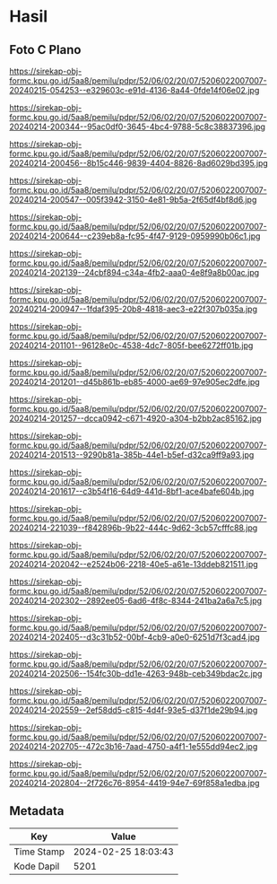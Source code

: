 # Hasil

## Foto C Plano

https://sirekap-obj-formc.kpu.go.id/5aa8/pemilu/pdpr/52/06/02/20/07/5206022007007-20240215-054253--e329603c-e91d-4136-8a44-0fde14f06e02.jpg

https://sirekap-obj-formc.kpu.go.id/5aa8/pemilu/pdpr/52/06/02/20/07/5206022007007-20240214-200344--95ac0df0-3645-4bc4-9788-5c8c38837396.jpg

https://sirekap-obj-formc.kpu.go.id/5aa8/pemilu/pdpr/52/06/02/20/07/5206022007007-20240214-200456--8b15c446-9839-4404-8826-8ad6029bd395.jpg

https://sirekap-obj-formc.kpu.go.id/5aa8/pemilu/pdpr/52/06/02/20/07/5206022007007-20240214-200547--005f3942-3150-4e81-9b5a-2f65df4bf8d6.jpg

https://sirekap-obj-formc.kpu.go.id/5aa8/pemilu/pdpr/52/06/02/20/07/5206022007007-20240214-200644--c239eb8a-fc95-4f47-9129-0959990b06c1.jpg

https://sirekap-obj-formc.kpu.go.id/5aa8/pemilu/pdpr/52/06/02/20/07/5206022007007-20240214-202139--24cbf894-c34a-4fb2-aaa0-4e8f9a8b00ac.jpg

https://sirekap-obj-formc.kpu.go.id/5aa8/pemilu/pdpr/52/06/02/20/07/5206022007007-20240214-200947--1fdaf395-20b8-4818-aec3-e22f307b035a.jpg

https://sirekap-obj-formc.kpu.go.id/5aa8/pemilu/pdpr/52/06/02/20/07/5206022007007-20240214-201101--96128e0c-4538-4dc7-805f-bee6272ff01b.jpg

https://sirekap-obj-formc.kpu.go.id/5aa8/pemilu/pdpr/52/06/02/20/07/5206022007007-20240214-201201--d45b861b-eb85-4000-ae69-97e905ec2dfe.jpg

https://sirekap-obj-formc.kpu.go.id/5aa8/pemilu/pdpr/52/06/02/20/07/5206022007007-20240214-201257--dcca0942-c671-4920-a304-b2bb2ac85162.jpg

https://sirekap-obj-formc.kpu.go.id/5aa8/pemilu/pdpr/52/06/02/20/07/5206022007007-20240214-201513--9290b81a-385b-44e1-b5ef-d32ca9ff9a93.jpg

https://sirekap-obj-formc.kpu.go.id/5aa8/pemilu/pdpr/52/06/02/20/07/5206022007007-20240214-201617--c3b54f16-64d9-441d-8bf1-ace4bafe604b.jpg

https://sirekap-obj-formc.kpu.go.id/5aa8/pemilu/pdpr/52/06/02/20/07/5206022007007-20240214-221039--f842896b-9b22-444c-9d62-3cb57cfffc88.jpg

https://sirekap-obj-formc.kpu.go.id/5aa8/pemilu/pdpr/52/06/02/20/07/5206022007007-20240214-202042--e2524b06-2218-40e5-a61e-13ddeb821511.jpg

https://sirekap-obj-formc.kpu.go.id/5aa8/pemilu/pdpr/52/06/02/20/07/5206022007007-20240214-202302--2892ee05-6ad6-4f8c-8344-241ba2a6a7c5.jpg

https://sirekap-obj-formc.kpu.go.id/5aa8/pemilu/pdpr/52/06/02/20/07/5206022007007-20240214-202405--d3c31b52-00bf-4cb9-a0e0-6251d7f3cad4.jpg

https://sirekap-obj-formc.kpu.go.id/5aa8/pemilu/pdpr/52/06/02/20/07/5206022007007-20240214-202506--154fc30b-dd1e-4263-948b-ceb349bdac2c.jpg

https://sirekap-obj-formc.kpu.go.id/5aa8/pemilu/pdpr/52/06/02/20/07/5206022007007-20240214-202559--2ef58dd5-c815-4d4f-93e5-d37f1de29b94.jpg

https://sirekap-obj-formc.kpu.go.id/5aa8/pemilu/pdpr/52/06/02/20/07/5206022007007-20240214-202705--472c3b16-7aad-4750-a4f1-1e555dd94ec2.jpg

https://sirekap-obj-formc.kpu.go.id/5aa8/pemilu/pdpr/52/06/02/20/07/5206022007007-20240214-202804--2f726c76-8954-4419-94e7-69f858a1edba.jpg


## Metadata

| Key        | Value               |
| ---------- | ------------------- |
| Time Stamp | 2024-02-25 18:03:43 |
| Kode Dapil | 5201                |



